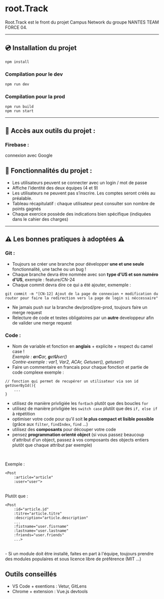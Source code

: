 # root.Track
Root.Track est le front du projet Campus Network du groupe NANTES TEAM FORCE 04.

---
## 💿 Installation du projet
```
npm install
```

### Compilation pour le dev
```
npm run dev
```

### Compilation pour la prod
```
npm run build
npm run start
```

--- 
## 🔧 Accès aux outils du projet :
### Firebase :
connexion avec Google


## 🔧 Fonctionnalités du projet :
- Les utilisateurs peuvent se connecter avec un login / mot de passe
- Affiche l’identité des deux équipes (4 et 9)
- Les utilisateurs ne peuvent pas s’inscrire. Les comptes seront créés au préalable.
- Tableau récapitulatif : chaque utilisateur peut consulter son nombre de points gagnés
- Chaque exercice possède des indications bien spécifique (indiquées dans le cahier des charges)


---
## ⚠️ Les bonnes pratiques à adoptées ⚠️ 
### Git :
- Toujours se créer une branche pour développer **une et une seule** fonctionnalité, une tache ou un bug !
- Chaque branche devra être nommée avec son **type d'US et son numéro d'US**, exemple : feature/CN-24
- Chaque commit devra dire ce qui a été ajouter, exmemple :
```
git commit -m "[CN-12] Ajout de la page de connexion + modification du router pour faire la redirection vers la page de login si néccessaire"
```
- Ne jamais push sur la branche dev/prod/pre-prod, toujours faire un merge request 
- Relecture de code et testes obligatoires par un **autre** developpeur afin de valider une merge request

### Code :
- Nom de variable et fonction en **anglais** + explicite + respect du camel case ! <br/>*Exemple : **a**n**C**ar, **g**et**U**ser()  <br/> Contre-exemple : var1, Var2, ACAr, Getuser(), getuser() <br/>*
- Faire un commentaire en francais pour chaque fonction et partie de code complexe exemple : 
```
// fonction qui permet de recupérer un utilisateur via son id
getUserById(){
    ...
}
```
- utilisez de manière privligiée les `forEach` plutôt que des boucles `for`
- utilisez de manière privligiée les `switch case` plutôt que des `if, else if` à répétition
- optimiser votre code pour qu'il soit **le plus compact et lisible possible** (grâce aux `filter`, `findIndex`, `find` ...)
- utilisez des **composants** pour découper votre code 
- pensez **programmation orienté object** (si vous passez beaucoup d'attribut d'un object, passez à vos composants des objects entiers plutôt que chaque attribut par exemple)

<br/>

Exemple :

```
<Post 
    :article="article"
    :user="user">
```
<br/>
Plutôt que :

```
<Post 
    :id="article.id"
    :titre="article.titre"
    :description="article.description"
    ...
    :fistname="user.fisrname"
    :lastname="user.lastname"
    :friends="user.friends"
    ...>
```

<br/>
- Si un module doit être installé, faites en part à l'équipe, toujours prendre des modules populaires et sous licence libre de préférence (MIT ...)

## Outils conseillés
- VS Code + exentions : Vetur, GitLens
- Chrome + extension : Vue.js devtools
